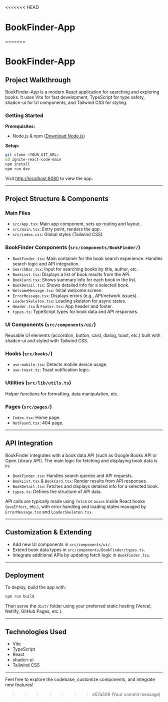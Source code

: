 <<<<<<< HEAD
# BookFinder-App
=======
# BookFinder-App

## Project Walkthrough

BookFinder-App is a modern React application for searching and exploring books. It uses Vite for fast development, TypeScript for type safety, shadcn-ui for UI components, and Tailwind CSS for styling.

### Getting Started

**Prerequisites:**
- Node.js & npm ([Download Node.js](https://nodejs.org/))

**Setup:**
```sh
git clone <YOUR_GIT_URL>
cd ignite-react-code-main
npm install
npm run dev
```
Visit [http://localhost:8080](http://localhost:8080) to view the app.

---

## Project Structure & Components

### Main Files
- `src/App.tsx`: Main app component, sets up routing and layout.
- `src/main.tsx`: Entry point, renders the app.
- `src/index.css`: Global styles (Tailwind CSS).

### BookFinder Components (`src/components/BookFinder/`)
- `BookFinder.tsx`: Main container for the book search experience. Handles search logic and API integration.
- `SearchBar.tsx`: Input for searching books by title, author, etc.
- `BookList.tsx`: Displays a list of book results from the API.
- `BookCard.tsx`: Shows summary info for each book in the list.
- `BookDetail.tsx`: Shows detailed info for a selected book.
- `WelcomeMessage.tsx`: Initial welcome screen.
- `ErrorMessage.tsx`: Displays errors (e.g., API/network issues).
- `LoaderSkeleton.tsx`: Loading skeleton for async states.
- `Header.tsx` & `Footer.tsx`: App header and footer.
- `types.ts`: TypeScript types for book data and API responses.

### UI Components (`src/components/ui/`)
Reusable UI elements (accordion, button, card, dialog, toast, etc.) built with shadcn-ui and styled with Tailwind CSS.

### Hooks (`src/hooks/`)
- `use-mobile.tsx`: Detects mobile device usage.
- `use-toast.ts`: Toast notification logic.

### Utilities (`src/lib/utils.ts`)
Helper functions for formatting, data manipulation, etc.

### Pages (`src/pages/`)
- `Index.tsx`: Home page.
- `NotFound.tsx`: 404 page.

---

## API Integration

BookFinder integrates with a book data API (such as Google Books API or Open Library API). The main logic for fetching and displaying book data is in:
- `BookFinder.tsx`: Handles search queries and API requests.
- `BookList.tsx` & `BookCard.tsx`: Render results from API responses.
- `BookDetail.tsx`: Fetches and displays detailed info for a selected book.
- `types.ts`: Defines the structure of API data.

API calls are typically made using `fetch` or `axios` inside React hooks (`useEffect`, etc.), with error handling and loading states managed by `ErrorMessage.tsx` and `LoaderSkeleton.tsx`.

---

## Customization & Extending

- Add new UI components in `src/components/ui/`.
- Extend book data types in `src/components/BookFinder/types.ts`.
- Integrate additional APIs by updating fetch logic in `BookFinder.tsx`.

---

## Deployment

To deploy, build the app with:
```sh
npm run build
```
Then serve the `dist/` folder using your preferred static hosting (Vercel, Netlify, GitHub Pages, etc.).

---

## Technologies Used
- Vite
- TypeScript
- React
- shadcn-ui
- Tailwind CSS

---
Feel free to explore the codebase, customize components, and integrate new features!
>>>>>>> e57a509 (Your commit message)
